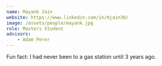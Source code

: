 ```yaml
---
name: Mayank Jain
website: https://www.linkedin.com/in/mjain30/
image: /assets/people/mayank.jpg
role: Masters Student
advisors:
    - Adam Perer
---
```


Fun fact: I had never been to a gas station until 3 years ago. 
